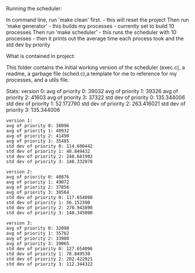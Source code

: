 <!-- This has got to be one of the most convoluted things I have ever made -->

Running the scheduler:

In command line, run 'make clean' first.
	- this will reset the project
Then run 'make generator'
	- this builds my processes
	- currently set to build 10 processes
Then run 'make scheduler'
	- this runs the scheduler with 10 processes
	- then it prints out the average time each process took
	  and the std dev by priority

What is contained in project:

This folder contains the initial working version of the scheduler (exec.c),
a readme, a garbage file (sched.c),a template for me to reference for my processes,
and a utils file.

Stats:
	version 0:
	avg of priority 0: 39032
	avg of priority 1: 39326
	avg of priority 2: 41603
	avg of priority 3: 37322
	std dev of priority 0: 135.344006
	std dev of priority 1: 52.172790
	std dev of priority 2: 263.416021
	std dev of priority 3: 135.344006

	version 1:
	avg of priority 0: 38096
	avg of priority 1: 40932
	avg of priority 2: 41490
	avg of priority 3: 35485
	std dev of priority 0: 114.600442
	std dev of priority 1: 48.849432
	std dev of priority 2: 240.681902
	std dev of priority 3: 148.332078

	version 2:
	avg of priority 0: 40876
	avg of priority 1: 49072
	avg of priority 2: 37856
	avg of priority 3: 38564
	std dev of priority 0: 117.654098
	std dev of priority 1: 56.152390
	std dev of priority 2: 270.943890
	std dev of priority 3: 140.345090

	version 3:
	avg of priority 0: 32098
	avg of priority 1: 35762
	avg of priority 2: 33980
	avg of priority 3: 39065
	std dev of priority 0: 127.654096
	std dev of priority 1: 78.849530
	std dev of priority 2: 202.422021
	std dev of priority 3: 112.344322